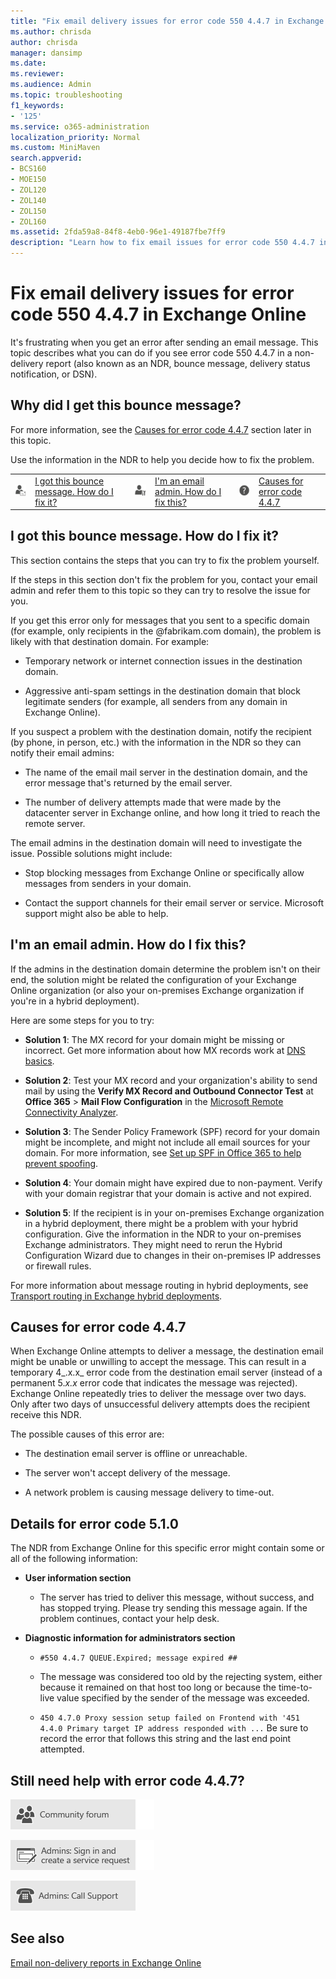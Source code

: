 ```yaml
---
title: "Fix email delivery issues for error code 550 4.4.7 in Exchange Online"
ms.author: chrisda
author: chrisda
manager: dansimp
ms.date:
ms.reviewer: 
ms.audience: Admin
ms.topic: troubleshooting
f1_keywords:
- '125'
ms.service: o365-administration
localization_priority: Normal
ms.custom: MiniMaven
search.appverid:
- BCS160
- MOE150
- ZOL120
- ZOL140
- ZOL150
- ZOL160
ms.assetid: 2fda59a8-84f8-4eb0-96e1-49187fbe7ff9
description: "Learn how to fix email issues for error code 550 4.4.7 in Exchange Online (the destination email server won't or can't accept the message)."
---
```


# Fix email delivery issues for error code 550 4.4.7 in Exchange Online

It's frustrating when you get an error after sending an email message. This topic describes what you can do if you see error code 550 4.4.7 in a non-delivery report (also known as an NDR, bounce message, delivery status notification, or DSN).

## Why did I get this bounce message?

For more information, see the [Causes for error code 4.4.7](#causes-for-error-code-447) section later in this topic.

Use the information in the NDR to help you decide how to fix the problem.

|||||||
|:-----|:-----|:-----|:-----|:-----|:-----|
|![Email user icon](../../media/31425afd-41a9-435e-aa85-6886277c369b.png)|[I got this bounce message. How do I fix it?](#i-got-this-bounce-message-how-do-i-fix-it)|![Email admin icon](../../media/3d4c569e-b819-4a29-86b1-4b9619cf2acf.png)|[I'm an email admin. How do I fix this?](#im-an-email-admin-how-do-i-fix-this)|![Help symbol](../../media/5bf13e77-0400-4dda-a569-b99b8a918b48.png)|[Causes for error code 4.4.7](#causes-for-error-code-447)|

## I got this bounce message. How do I fix it?

This section contains the steps that you can try to fix the problem yourself.

If the steps in this section don't fix the problem for you, contact your email admin and refer them to this topic so they can try to resolve the issue for you.

If you get this error only for messages that you sent to a specific domain (for example, only recipients in the @fabrikam.com domain), the problem is likely with that destination domain. For example:

- Temporary network or internet connection issues in the destination domain.

- Aggressive anti-spam settings in the destination domain that block legitimate senders (for example, all senders from any domain in Exchange Online).

If you suspect a problem with the destination domain, notify the recipient (by phone, in person, etc.) with the information in the NDR so they can notify their email admins:

- The name of the email mail server in the destination domain, and the error message that's returned by the email server.

- The number of delivery attempts made that were made by the datacenter server in Exchange online, and how long it tried to reach the remote server.

The email admins in the destination domain will need to investigate the issue. Possible solutions might include:

- Stop blocking messages from Exchange Online or specifically allow messages from senders in your domain.

- Contact the support channels for their email server or service. Microsoft support might also be able to help.

## I'm an email admin. How do I fix this?

If the admins in the destination domain determine the problem isn't on their end, the solution might be related the configuration of your Exchange Online organization (or also your on-premises Exchange organization if you're in a hybrid deployment).

Here are some steps for you to try:

- **Solution 1**: The MX record for your domain might be missing or incorrect. Get more information about how MX records work at [DNS basics](https://support.office.com/article/854b6b2b-0255-4089-8019-b765cff70377.aspx).

- **Solution 2**: Test your MX record and your organization's ability to send mail by using the **Verify MX Record and Outbound Connector Test** at **Office 365** \> **Mail Flow Configuration** in the [Microsoft Remote Connectivity Analyzer](https://go.microsoft.com/fwlink/p/?LinkID=390941).

- **Solution 3**: The Sender Policy Framework (SPF) record for your domain might be incomplete, and might not include all email sources for your domain. For more information, see [Set up SPF in Office 365 to help prevent spoofing](https://go.microsoft.com/fwlink/p/?linkid=836403).

- **Solution 4**: Your domain might have expired due to non-payment. Verify with your domain registrar that your domain is active and not expired.

- **Solution 5**: If the recipient is in your on-premises Exchange organization in a hybrid deployment, there might be a problem with your hybrid configuration. Give the information in the NDR to your on-premises Exchange administrators. They might need to rerun the Hybrid Configuration Wizard due to changes in their on-premises IP addresses or firewall rules.

For more information about message routing in hybrid deployments, see [Transport routing in Exchange hybrid deployments](https://docs.microsoft.com/exchange/transport-routing).

## Causes for error code 4.4.7

When Exchange Online attempts to deliver a message, the destination email might be unable or unwilling to accept the message. This can result in a temporary 4_.x.x_ error code from the destination email server (instead of a permanent 5._x.x_ error code that indicates the message was rejected). Exchange Online repeatedly tries to deliver the message over two days. Only after two days of unsuccessful delivery attempts does the recipient receive this NDR.

The possible causes of this error are:

- The destination email server is offline or unreachable.

- The server won't accept delivery of the message.

- A network problem is causing message delivery to time-out.

## Details for error code 5.1.0

The NDR from Exchange Online for this specific error might contain some or all of the following information:

- **User information section**

  - The server has tried to deliver this message, without success, and has stopped trying. Please try sending this message again. If the problem continues, contact your help desk.

- **Diagnostic information for administrators section**

  - `#550 4.4.7 QUEUE.Expired; message expired ##`

  - The message was considered too old by the rejecting system, either because it remained on that host too long or because the time-to-live value specified by the sender of the message was exceeded.

  - `450 4.7.0 Proxy session setup failed on Frontend with '451 4.4.0 Primary target IP address responded with ...` Be sure to record the error that follows this string and the last end point attempted.

## Still need help with error code 4.4.7?

[![Get help from the Office 365 community forums](../../media/12a746cc-184b-4288-908c-f718ce9c4ba5.png)](https://go.microsoft.com/fwlink/p/?LinkId=518605)

[![Admins: Sign in and create a service request](../../media/10862798-181d-47a5-ae4f-3f8d5a2874d4.png)](https://go.microsoft.com/fwlink/p/?LinkId=519124)

[![Admins: Call Support](../../media/9f262e67-e8c9-4fc0-85c2-b3f4cfbc064e.png)](https://go.microsoft.com/fwlink/p/?LinkID=518322)

## See also

[Email non-delivery reports in Exchange Online](non-delivery-reports-in-exchange-online.md)
